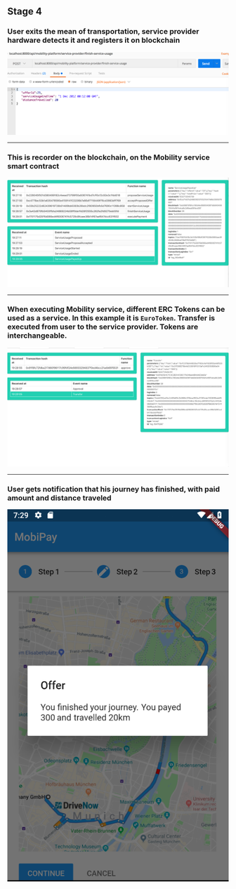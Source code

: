 ## Stage 4

### User exits the mean of transportation, service provider hardware detects it and registers it on blockchain

![Running app](docs/step4/1.png)

___


### This is recorder on the blockchain, on the Mobility service smart contract

![Running app](docs/step4/2.png)

___


### When executing Mobility service, different ERC Tokens can be used as a service. In this example it is `EuroToken`. Transfer is executed from user to the service provider. Tokens are interchangeable.

![Running app](docs/step4/3.png)

___


### User gets notification that his journey has finished, with paid amount and distance traveled

![Running app](docs/step4/4.png)